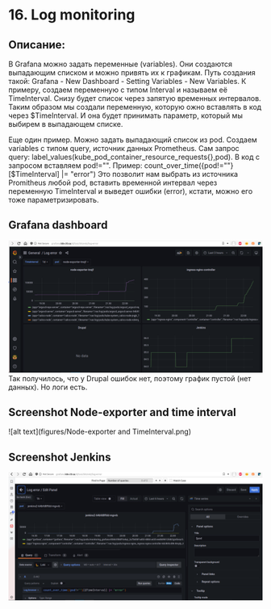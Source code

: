 # 16. Log monitoring

## Описание:
В Grafana можно задать переменные (variables). Они создаются выпадающим списком и можно привять их к графикам. Путь создания такой:
Grafana - New Dashboard - Setting Variables - New Variables.
К примеру, создаем переменную с типом Interval и называем её TimeInterval. Снизу будет список через запятую временных интервалов.
Таким образом мы создали переменную, которую ожно вставлять в код через $TimeInterval. И она будет принимать параметр, который мы выбирем в выпадающем списке.

Еще один пример. Можно задать выпадающий список из pod. Создаем variables с типом query, источник данных Prometheus. Сам запрос query: label_values(kube_pod_container_resource_requests{},pod). В код с запросом вставляем pod!="". Пример:
count_over_time({pod!=""}[$TimeInterval] |= "error")
Это позволит нам выбрать из источника Promitheus любой pod, вставить временной интервал через переменную TimeInterval и выведет ошибки (error), кстати, можно его тоже параметризировать.

## Grafana dashboard
![alt text](figures/Dashboard.png)
Так получилось, что у Drupal ошибок нет, поэтому график пустой (нет данных). Но логи есть.

## Screenshot Node-exporter and time interval
![alt text](figures/Node-exporter and TimeInterval.png)

## Screenshot Jenkins
![alt text](figures/Jenkins.png)
